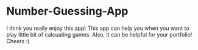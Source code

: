 # Number-Guessing-App
I think you really enjoy this app) This app can help you when you want to play little bit of calcuating games. 
Also, It can be helpful for your portfolio! Cheers :)
